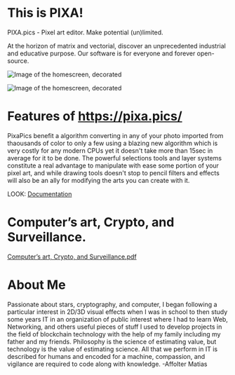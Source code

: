 # This is PIXA!

PIXA.pics - Pixel art editor.
Make potential (un)limited.

At the horizon of matrix and vectorial, discover an unprecedented industrial and educative purpose. Our software is for everyone and forever open-source.

![Image of the homescreen, decorated](https://raw.githubusercontent.com/pixa-pics/pixa-pics.github.io/main/src/images/og-image-logo.jpg)

![Image of the homescreen, decorated](https://raw.githubusercontent.com/pixa-pics/pixa-pics.github.io/main/src/images/og-image-logo-2.jpg)

# Features of https://pixa.pics/ 

PixaPics benefit a algorithm converting in any of your photo imported from thaousands of color to only a few using a blazing new algorithm which is very costly for any modern CPUs yet it doesn't take more than 15sec in average for it to be done. The powerful selections tools and layer systems constitute a real advantage to manipulate with ease some portion of your pixel art, and while drawing tools doesn't stop to pencil filters and effects will also be an ally for modifying the arts you can create with it.

LOOK: [Documentation](https://github.com/pixa-pics/pixa-pics.github.io/tree/main/doc)

# Computer’s art, Crypto, and Surveillance.

[Computer’s art, Crypto, and Surveillance.pdf](https://github.com/pixa-pics/pixa-pics.github.io/raw/main/src/files/Computer%E2%80%99s%20art%2C%20Crypto%2C%20and%20Surveillance.pdf)

# About Me

Passionate about stars, cryptography, and computer, I began following a particular interest in 2D/3D visual effects when I was in school to then study some years IT in an organization of public interest where I had to learn Web, Networking, and others useful pieces of stuff I used to develop projects in the field of blockchain technology with the help of my family including my father and my friends.
Philosophy is the science of estimating value, but technology is the value of estimating science. All that we perform in IT is described for humans and encoded for a machine, compassion, and vigilance are required to code along with knowledge.
-Affolter Matias

